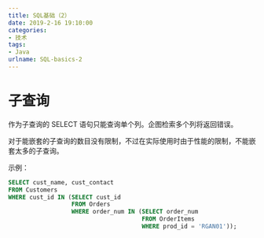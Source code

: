 ```yaml
---
title: SQL基础（2）
date: 2019-2-16 19:10:00
categories:
- 技术
tags:
- Java
urlname: SQL-basics-2
---
```


# 子查询

作为子查询的 SELECT 语句只能查询单个列。企图检索多个列将返回错误。

对于能嵌套的子查询的数目没有限制，不过在实际使用时由于性能的限制，不能嵌套太多的子查询。

示例：

```sql
SELECT cust_name, cust_contact
FROM Customers 
WHERE cust_id IN (SELECT cust_id 
                  FROM Orders 
                  WHERE order_num IN (SELECT order_num 
                                      FROM OrderItems 
                                      WHERE prod_id = 'RGAN01'));
```

